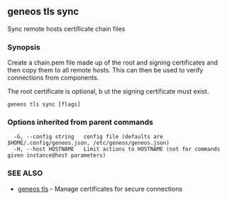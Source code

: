 ## geneos tls sync

Sync remote hosts certificate chain files

### Synopsis


Create a chain.pem file made up of the root and signing
certificates and then copy them to all remote hosts. This can
then be used to verify connections from components.

The root certificate is optional, b ut the signing certificate must
exist.


```
geneos tls sync [flags]
```

### Options inherited from parent commands

```
  -G, --config string   config file (defaults are $HOME/.config/geneos.json, /etc/geneos/geneos.json)
  -H, --host HOSTNAME   Limit actions to HOSTNAME (not for commands given instance@host parameters)
```

### SEE ALSO

* [geneos tls](geneos_tls.md)	 - Manage certificates for secure connections

